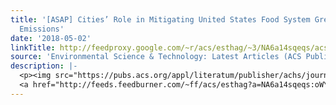 ```yaml
---
title: '[ASAP] Cities’ Role in Mitigating United States Food System Greenhouse Gas
  Emissions'
date: '2018-05-02'
linkTitle: http://feedproxy.google.com/~r/acs/esthag/~3/NA6a14sqeqs/acs.est.7b02600
source: 'Environmental Science & Technology: Latest Articles (ACS Publications)'
description: |-
  <p><img src="https://pubs.acs.org/appl/literatum/publisher/achs/journals/content/esthag/0/esthag.ahead-of-print/acs.est.7b02600/20180423/images/medium/es-2017-02600x_0006.gif" alt="TOC Graphic"/></p><div><cite>Environmental Science & Technology</cite></div><div>DOI: 10.1021/acs.est.7b02600</div><div class="feedflare">
  <a href="http://feeds.feedburner.com/~ff/acs/esthag?a=NA6a14sqeqs:oWYo1K0mC2c:yIl2AUoC8zA"><img src="http://feeds.feedburner.com/~ff/acs/esthag?d=yIl2AUoC8zA" border="0"></img></a>
---
```

